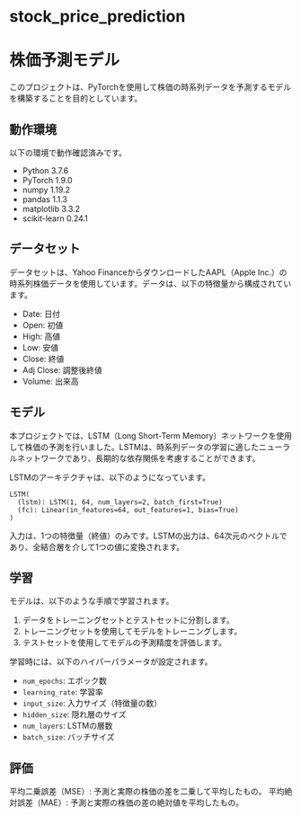 # stock_price_prediction



# 株価予測モデル

このプロジェクトは、PyTorchを使用して株価の時系列データを予測するモデルを構築することを目的としています。

## 動作環境

以下の環境で動作確認済みです。

- Python 3.7.6
- PyTorch 1.9.0
- numpy 1.19.2
- pandas 1.1.3
- matplotlib 3.3.2
- scikit-learn 0.24.1

## データセット

データセットは、Yahoo FinanceからダウンロードしたAAPL（Apple Inc.）の時系列株価データを使用しています。データは、以下の特徴量から構成されています。

- Date: 日付
- Open: 初値
- High: 高値
- Low: 安値
- Close: 終値
- Adj Close: 調整後終値
- Volume: 出来高

## モデル

本プロジェクトでは、LSTM（Long Short-Term Memory）ネットワークを使用して株価の予測を行いました。LSTMは、時系列データの学習に適したニューラルネットワークであり、長期的な依存関係を考慮することができます。

LSTMのアーキテクチャは、以下のようになっています。

```
LSTM(
  (lstm): LSTM(1, 64, num_layers=2, batch_first=True)
  (fc): Linear(in_features=64, out_features=1, bias=True)
)
```

入力は、1つの特徴量（終値）のみです。LSTMの出力は、64次元のベクトルであり、全結合層を介して1つの値に変換されます。

## 学習

モデルは、以下のような手順で学習されます。

1. データをトレーニングセットとテストセットに分割します。
2. トレーニングセットを使用してモデルをトレーニングします。
3. テストセットを使用してモデルの予測精度を評価します。

学習時には、以下のハイパーパラメータが設定されます。

- `num_epochs`: エポック数
- `learning_rate`: 学習率
- `input_size`: 入力サイズ（特徴量の数）
- `hidden_size`: 隠れ層のサイズ
- `num_layers`: LSTMの層数
- `batch_size`: バッチサイズ

## 評価
平均二乗誤差（MSE）: 予測と実際の株価の差を二乗して平均したもの。
平均絶対誤差（MAE）: 予測と実際の株価の差の絶対値を平均したもの。
